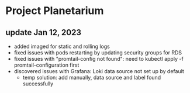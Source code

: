 # Project Planetarium 

## update Jan 12, 2023
- added imaged for static and rolling logs
- fixed issues with pods restarting by updating security groups for RDS
- fixed issues with "promtail-config not found": need to kubectl apply -f promtail-configuration first
- discovered issues with Grafana: Loki data source not set up by default
    - temp solution: add manually, data source and label found successfully